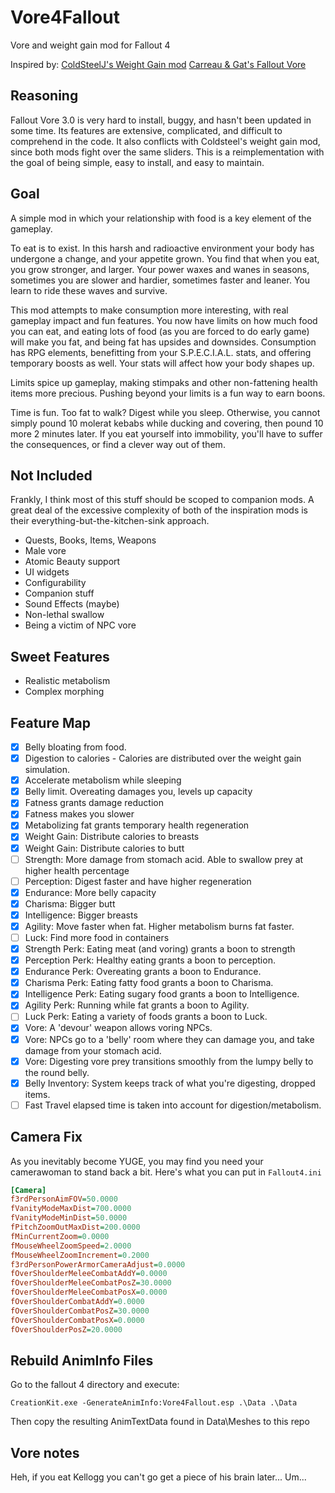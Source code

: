 # Vore4Fallout
 Vore and weight gain mod for Fallout 4

Inspired by:
[ColdSteelJ's Weight Gain mod](https://www.deviantart.com/coldsteelj/art/Fallout-4-WeightGain-mod-ssbbw-730902010)
[Carreau & Gat's Fallout Vore](https://aryion.com/forum/viewtopic.php?f=79&t=58266)

## Reasoning
Fallout Vore 3.0 is very hard to install, buggy, and hasn't been updated in some time. Its features are extensive, complicated, and difficult to comprehend in the code. It also conflicts with Coldsteel's weight gain mod, since both mods fight over the same sliders. This is a reimplementation with the goal of being simple, easy to install, and easy to maintain.

## Goal
A simple mod in which your relationship with food is a key element of the gameplay. 

To eat is to exist. In this harsh and radioactive environment your body has undergone a change, and your appetite grown. You find that when you eat, you grow stronger, and larger. Your power waxes and wanes in seasons, sometimes you are slower and hardier, sometimes faster and leaner. You learn to ride these waves and survive.

This mod attempts to make consumption more interesting, with real gameplay impact and fun features. You now have limits on how much food you can eat, and eating lots of food (as you are forced to do early game) will make you fat, and being fat has upsides and downsides. Consumption has RPG elements, benefitting from your S.P.E.C.I.A.L. stats, and offering temporary boosts as well. Your stats will affect how your body shapes up.

Limits spice up gameplay, making stimpaks and other non-fattening health items more precious. Pushing beyond your limits is a fun way to earn boons.

Time is fun. Too fat to walk? Digest while you sleep. Otherwise, you cannot simply pound 10 molerat kebabs while ducking and covering, then pound 10 more 2 minutes later. If you eat yourself into immobility, you'll have to suffer the consequences, or find a clever way out of them.

## Not Included
Frankly, I think most of this stuff should be scoped to companion mods. A great deal of the excessive complexity of both of the inspiration mods is their everything-but-the-kitchen-sink approach. 

* Quests, Books, Items, Weapons
* Male vore
* Atomic Beauty support
* UI widgets
* Configurability
* Companion stuff
* Sound Effects (maybe)
* Non-lethal swallow
* Being a victim of NPC vore

## Sweet Features
* Realistic metabolism
* Complex morphing

## Feature Map
- [x] Belly bloating from food.
- [x] Digestion to calories - Calories are distributed over the weight gain simulation.
- [x] Accelerate metabolism while sleeping
- [x] Belly limit. Overeating damages you, levels up capacity
- [x] Fatness grants damage reduction
- [x] Fatness makes you slower
- [x] Metabolizing fat grants temporary health regeneration
- [x] Weight Gain: Distribute calories to breasts
- [x] Weight Gain: Distribute calories to butt
- [ ] Strength: More damage from stomach acid. Able to swallow prey at higher health percentage
- [ ] Perception: Digest faster and have higher regeneration
- [x] Endurance: More belly capacity
- [x] Charisma: Bigger butt
- [x] Intelligence: Bigger breasts
- [x] Agility: Move faster when fat. Higher metabolism burns fat faster.
- [ ] Luck: Find more food in containers
- [x] Strength Perk: Eating meat (and voring) grants a boon to strength
- [x] Perception Perk: Healthy eating grants a boon to perception.
- [x] Endurance Perk: Overeating grants a boon to Endurance.
- [x] Charisma Perk: Eating fatty food grants a boon to Charisma.
- [x] Intelligence Perk: Eating sugary food grants a boon to Intelligence.
- [x] Agility Perk: Running while fat grants a boon to Agility.
- [ ] Luck Perk: Eating a variety of foods grants a boon to Luck.
- [x] Vore: A 'devour' weapon allows voring NPCs.
- [x] Vore: NPCs go to a 'belly' room where they can damage you, and take damage from your stomach acid.
- [x] Vore: Digesting vore prey transitions smoothly from the lumpy belly to the round belly.
- [x] Belly Inventory: System keeps track of what you're digesting, dropped items.
- [ ] Fast Travel elapsed time is taken into account for digestion/metabolism.

## Camera Fix
As you inevitably become YUGE, you may find you need your camerawoman to stand back a bit. Here's what you can put in `Fallout4.ini`
```ini
[Camera]
f3rdPersonAimFOV=50.0000
fVanityModeMaxDist=700.0000
fVanityModeMinDist=50.0000
fPitchZoomOutMaxDist=200.0000
fMinCurrentZoom=0.0000
fMouseWheelZoomSpeed=2.0000
fMouseWheelZoomIncrement=0.2000
f3rdPersonPowerArmorCameraAdjust=0.0000
fOverShoulderMeleeCombatAddY=0.0000
fOverShoulderMeleeCombatPosZ=30.0000 
fOverShoulderMeleeCombatPosX=0.0000
fOverShoulderCombatAddY=0.0000
fOverShoulderCombatPosZ=30.0000
fOverShoulderCombatPosX=0.0000
fOverShoulderPosZ=20.0000
```

## Rebuild AnimInfo Files
Go to the fallout 4 directory and execute:
```
CreationKit.exe -GenerateAnimInfo:Vore4Fallout.esp .\Data .\Data
```
Then copy the resulting AnimTextData found in Data\Meshes to this repo

## Vore notes

Heh, if you eat Kellogg you can't go get a piece of his brain later... Um...